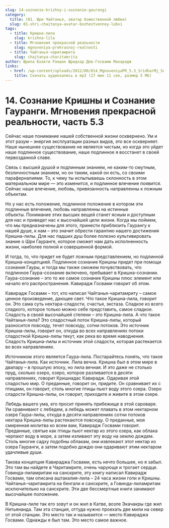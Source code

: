 ```yaml
---
slug: 14-soznanie-krishny-i-soznanie-gaurangi
category:
  title: (01. Шри Чайтанья, аватар божественной любви)
  slug: 01-shri-chaitanya-avatar-bozhestvennoy-lubvi
tags:
  - title: Кришна-лила
    slug: krishna-lila
  - title: Мгновения прекрасной реальности
    slug: mgnoveniya-prekrasnoj-realnosti
  - title: Чайтанья-чаритамрита
    slug: chajtanya-charitamrita
author: Шрила Бхакти Ракшак Шридхар Дев-Госвами Махарадж
links:
  - href: /wp-content/uploads/2012/08/014_MgnoveniyaPR_5.3_SridharMj_Soznanie_Krishny_i_Soznanie_Gaurangi.mp3
    title: Скачать аудиозапись в mp3 (17 мин 11 сек, размер 5 Мб)
---
```


# 14. Сознание Кришны и Сознание Гауранги. Мгновения прекрасной реальности, часть 5.3

Сейчас наше понимание нашей собственной жизни осквернено. Ум и этот разум – энергия эксплуатации разных видов, это все оскверняет. Наше нынешнее существование не является чистым, но когда это уйдет наше подлинное существование, наше подлинное я восстанет в своей первозданной славе.

Связь с высшей душой и подлинным знанием, не каким-то смутным, безличностным знанием, но он таким, какой он есть, со своими параферналиями. То, к чему ты испытываешь склонность в этом материальном мире — это изменится, и подлинное влечение появится. Сейчас наше влечение, любовь, привязанность направленны к ложным объектам.

Но у нас есть положение, подлинное положение в котором эти подлинные влечения, любовь направленны на истинные объекты. Понимание этих высших вещей станет ясным и доступным для нас и приведет нас к высочайшей цели жизни. Когда мы поймем, что мы предназначены для этого, принести приблизить Гаурангу к нашей душе, к нам – это значит обрести гарантию нашего достижения Кришна-лилы. Для нас падших душ более полезно культивировать знание о Шри Гауранге, которое сможет нам дать исполненность жизни, наиболее полной и совершенной формой.

И тогда, то, что придет не будет ложным представлением, но подлинной Кришна-концепцией. Подлинное сознание Кришны придет при помощи сознания Гауры, и тогда мы также сможем почувствовать, что подлинное Гаура-сознание включено, пребывает в Кришна-сознании. Гаура-сознание – это то же самое сознание Кришны плюс элемент или начало его распространения. Кавирадж Госвами говорит об этом.

Кавирадж Госвами – тот, кто написал Чайтанья-чаритамриту – самое ценное произведение, дающее свет. Что такое Кришна-лила, говорит он. Это сама суть нектара-сладости, счастья, экстаза. Сладкое из всего сладкого, которое только можно себе представить, самое сладкое. Сладость в своей высочайшей степени – это Кришна-лила. А что такое Чайтанья-лила? Это сладостный поток Кришна-лилы, который разносится повсюду, течет повсюду, сотни потоков. Это источник Кришна-лилы, говорит он, откуда во всех направлениях потоки сладостной Кришна-лилы текут, как река во время наводнения. Сладость Кришна-лилы и источник этой сладости, которая растекается во всех направлениях.

Источником этого является Гаура-лила. Постарайтесь понять, что такое Чайтанья-лила. Как источник. Лила вечна. Кришна был в этом мире в двапару – в прошлую эпоху, но лила вечная. И это даже не столько пруд, сколько озеро, озеро, которое разливается в десяти направлениях, говорит Кришнадас Кавирадж. Одаривая этой сладостью мир. О преданные, говорит он, придите. Он сравнивает их с птицами, он говорит, столь многие птицы пьют воду этого озера. Озеро сладости Кришна-лилы, он говорит, приходите и живите в этом озере.

Лебедь вашего ума, его просит принять прибежище в этой сароваре. Ум сравнивают с лебедем, а лебедь может плавать в этом нектарном озере Гаура-лилы, откуда в десяти направлениях сотни потоков нектара Кришна-лилы растекаются повсюду. О преданные, моя смиренная молитва ко всем вам, Кавирадж Госвами говорит. Преданные, святые как птицы пьют нектар из этого озера, как облака черпают воду в море, а затем изливают эту воду на землю дождем. Столь многие садху подобны облакам, они извлекают этот нектар из озера Гауранги, а затем подобно дождю они одаривают этим нектаром удачливые души.

Такова концепция Кавираджа Госвами, есть нечто большее, но я забыл. Это там вы найдете в Чаритамрите, очень чарующе и трогает сердце. Говинда-лиламритам на санскрите, эту книгу написал Кавирадж Госвами, там описана аштакалия-лила – 24 часа жизни гопи и Кришны. Чайтанья-чаритамрита на бенгали и санскрите, а Говинда-лиламритам исключительно на санскрите. Эти две бессмертные книги занимают высочайшее положение.

В Кришна-лиле так его зовут и он жил в Катве, возле Экачакры где жил Нитьянанда. Там эта станция, оттуда нужно проехать две мили на север от этой станции. Это место так и называется — место Кавираджа Госвами. Однажды я был там. Это место самое важное.

